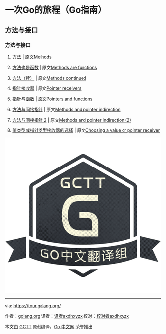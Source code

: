 # 一次Go的旅程（Go指南）

## 方法与接口

### 方法与接口

1. [方法](https://github.com/axdhxyzx/GCTT/blob/my_branch/mydrafts/1-methods.md) | 原文[Methods](https://tour.golang.org/methods/1)

2. [方法也是函数](https://github.com/axdhxyzx/GCTT/blob/my_branch/mydrafts/2-methods-are-functions.md) | 原文[Methods are functions](https://tour.golang.org/methods/2)

3. [方法（续）](https://github.com/axdhxyzx/GCTT/blob/my_branch/mydrafts/3-methods-continued.md) | 原文[Methods continued](https://tour.golang.org/methods/3)

4. [指针接收器](https://github.com/axdhxyzx/GCTT/blob/my_branch/mydrafts/4-pointer-receivers.md) | 原文[Pointer receivers](https://tour.golang.org/methods/4)

5. [指针与函数](https://github.com/axdhxyzx/GCTT/blob/my_branch/mydrafts/5-pointers-and-functions.md) | 原文[Pointers and functions](https://tour.golang.org/methods/5)

6. [方法与间接指针](https://github.com/axdhxyzx/GCTT/blob/my_branch/mydrafts/6-methods-and-pointer-indirection.md) | 原文[Methods and pointer indirection](https://tour.golang.org/methods/6)

7. [方法与间接指针 2](https://github.com/axdhxyzx/GCTT/blob/my_branch/mydrafts/7-methods-and-pointer-indirection-2.md) | 原文[Methods and pointer indirection (2)](https://tour.golang.org/methods/7)

8. [值类型或指针类型接收器的选择](https://github.com/axdhxyzx/GCTT/blob/my_branch/mydrafts/8-choosing-a-value-or-pointer-receiver.md) | 原文[Choosing a value or pointer receiver](https://tour.golang.org/methods/8)



![logo](https://github.com/studygolang/GCTT/blob/master/logo.png?raw=true)

----------------

via: https://tour.golang.org/

作者：[golang.org](https://golang.org/)
译者：[译者axdhxyzx](https://github.com/axdhxyzx)
校对：[校对者axdhxyzx](https://github.com/axdhxyzx)

本文由 [GCTT](https://github.com/studygolang/GCTT) 原创编译，[Go 中文网](https://studygolang.com/) 荣誉推出
